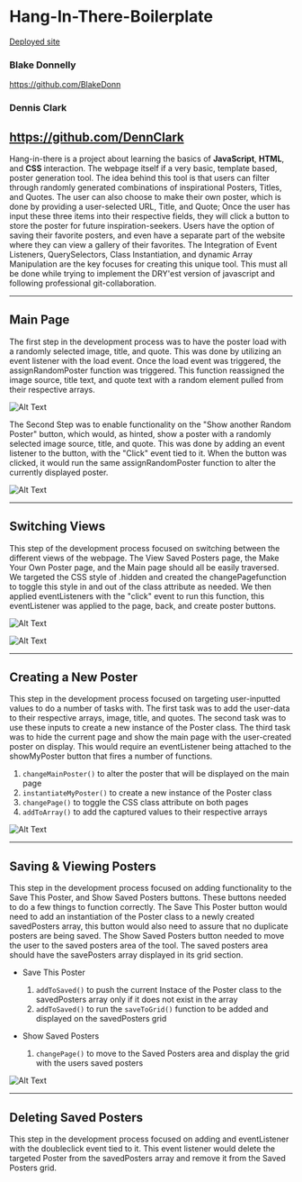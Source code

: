 # Hang-In-There-Boilerplate


[	Deployed site](https://blakedonn.github.io/hang-in-there-boilerplate/)

### Blake Donnelly

  https://github.com/BlakeDonn

### Dennis Clark

  https://github.com/DennClark
---

Hang-in-there is a project about learning the basics of **JavaScript**, **HTML**, and **CSS** interaction. The webpage itself if a very basic, template based, poster generation tool. The idea behind this tool is that users can filter through randomly generated combinations of inspirational Posters, Titles, and Quotes. The user can also choose to make their own poster, which is done by providing a user-selected URL, Title, and Quote; Once the user has input these three items into their respective fields, they will click a button to store the poster for future inspiration-seekers. Users have the option of saving their favorite posters, and even have a separate part of the website where they can view a gallery of their favorites. The Integration of Event Listeners, QuerySelectors, Class Instantiation, and dynamic Array Manipulation are the key focuses for creating this unique tool. This must all be done while trying to implement the DRY'est version of javascript and following professional git-collaboration.

---

## Main Page

The first step in the development process was to have the poster load with a randomly selected image, title, and quote. This was done by utilizing an event listener with the load event. Once the load event was triggered, the assignRandomPoster function was triggered. This function reassigned the image source, title text, and quote text with a random element pulled from their respective arrays.

![Alt Text](https://i.imgur.com/Frt8rIm.png)

The Second Step was to enable functionality on the "Show another Random Poster" button, which would, as hinted, show a poster with a randomly selected image source, title, and quote. This was done by adding an event listener to the button, with the "Click" event tied to it. When the button was clicked, it would run the same assignRandomPoster function to alter the currently displayed poster.

![Alt Text](https://i.imgur.com/0JR1o0W.gif)

___

## Switching Views

This step of the development process focused on switching between the different views of the webpage. The View Saved Posters page, the Make Your Own Poster page, and the Main page should all be easily traversed. We targeted the CSS style of .hidden and created the changePagefunction to toggle this style in and out of the class attribute as needed. We then applied eventListeners with the "click" event to run this function, this eventListener was applied to the page, back, and create poster buttons.

![Alt Text](https://i.imgur.com/AOYS4OB.png)

![Alt Text](https://i.imgur.com/Pn1zgGN.gif)

---

## Creating a New Poster

This step in the development process focused on targeting user-inputted values to do a number of tasks with. The first task was to add the user-data to their respective arrays, image, title, and quotes. The second task was to use these inputs to create a new instance of the Poster class. The third task was to hide the current page and show the main page with the user-created poster on display. This would require an eventListener being attached to the showMyPoster button that fires a number of functions.

1. `changeMainPoster()` to alter the poster that will be displayed on the main page
2. `instantiateMyPoster()` to create a new instance of the Poster class
3. `changePage()` to toggle the CSS class attribute on both pages
4. `addToArray()` to add the captured values to their respective arrays

![Alt Text](https://i.imgur.com/u2VKMg4.gif)

___

## Saving & Viewing Posters

This step in the development process focused on adding functionality to the Save This Poster, and Show Saved Posters buttons. These buttons needed to do a few things to function correctly. The Save This Poster button would need to add an instantiation of the Poster class to a newly created savedPosters array, this button would also need to assure that no duplicate posters are being saved. The Show Saved Posters button needed to move the user to the saved posters area of the tool. The saved posters area should have the savePosters array displayed in its grid section.

* Save This Poster
  1. `addToSaved()` to push the current Instace of the Poster class to the savedPosters array only if it does not exist in the array
  2. `addToSaved()` to run the `saveToGrid()` function to be added and displayed on the savedPosters grid

* Show Saved Posters
  1. `changePage()` to move to the Saved Posters area and display the grid with the users saved posters

![Alt Text](https://i.imgur.com/S8kwNNj.gif)

___

## Deleting Saved Posters

This step in the development process focused on adding and eventListener with the doubleclick event tied to it. This event listener would delete the targeted Poster from the savedPosters array and remove it from the Saved Posters grid.
